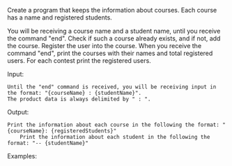 Create a program that keeps the information about courses. Each course has a name and registered students.

You will be receiving a course name and a student name, until you receive the command "end". Check if such a course already exists, and if not, add the course. Register the user into the course. When you receive the command "end", print the courses with their names and total registered users. For each contest print the registered users.

Input:

	Until the "end" command is received, you will be receiving input in the format: "{courseName} : {studentName}".
	The product data is always delimited by " : ".
	
Output:

	Print the information about each course in the following the format: "{courseName}: {registeredStudents}"
        Print the information about each student in the following the format: "-- {studentName}"

Examples:

